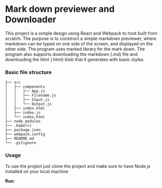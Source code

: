 # Mark down previewer and Downloader

This project is a simple design using React and Webpack to host built from scratch. The purpose is to construct a simple markdown previewer, where markdown can be typed on one side of the screen, and displayed on the other side. The program uses marked library for the mark down. The program also supports downloading the markdown (.md) file and downloading the html (.html) blob that it generates with basic styles.

### Basic file structure
```
├── src
│   ├── components
│   │   ├── App.js
│   │   ├── Filename.js
│   │   ├── Input.js
│   │   └── Output.js
│   ├── index.html
│   ├── index.js
│   └── index.html
├── node_modules
├── .babelrc
├── package.json
├── webpack.config
├── README.md
└── .gitignore
```

### Usage

To use the project just clone the project and make sure to have Node.js installed on your local machine

**Run:**

